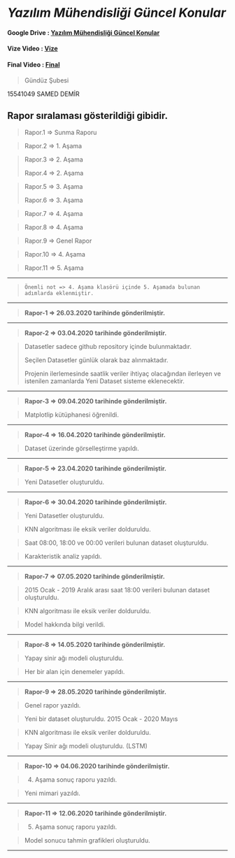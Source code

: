 # *Yazılım Mühendisliği Güncel Konular*

#### Google Drive : [Yazılım Mühendisliği Güncel Konular](https://drive.google.com/file/d/1Uwz8PcVTfxLl8QmpsvC7H3SeIHnL3QFR/view?usp=sharing)

#### Vize Video : [Vize](https://github.com/Sameetdmr/Yazilim-Muhendisligi-Guncel-Konular/blob/master/Videolar/15541049%20-%20Yaz%C4%B1l%C4%B1m%20M%C3%BChendisli%C4%9Fi%20G%C3%BCncel%20Konular%20Dersi%20Projesi%20A%C5%9Famalar%C4%B1.mp4?raw=true)

#### Final Video : [Final](https://github.com/Sameetdmr/Yazilim-Muhendisligi-Guncel-Konular/blob/master/Videolar/15541049%20-%20Yaz%C4%B1l%C4%B1m%20M%C3%BChendisli%C4%9Fi%20G%C3%BCncel%20Konular%20Final%20Sunumu.mp4?raw=true)

> Gündüz Şubesi

15541049 SAMED DEMİR
    
## Rapor sıralaması gösterildiği gibidir.

> Rapor.1 => Sunma Raporu

> Rapor.2 => 1. Aşama

> Rapor.3 => 2. Aşama
>
> Rapor.4 => 2. Aşama

> Rapor.5 => 3. Aşama
>
> Rapor.6 => 3. Aşama

> Rapor.7 => 4. Aşama

> Rapor.8 => 4. Aşama

> Rapor.9 => Genel Rapor 

> Rapor.10 => 4. Aşama

> Rapor.11 => 5. Aşama
--------------------------------------------------------------
> `Önemli not => 4. Aşama klasörü içinde 5. Aşamada bulunan adımlarda eklenmiştir.`
--------------------------------------------------------------


> **Rapor-1 => **26.03.2020** tarihinde gönderilmiştir.**
--------------------------------------------------------------
> **Rapor-2 => **03.04.2020** tarihinde gönderilmiştir.**

> Datasetler sadece github repository içinde bulunmaktadır.
> 
> Seçilen Datasetler günlük olarak baz alınmaktadır.
> 
> Projenin ilerlemesinde saatlik veriler ihtiyaç olacağından ilerleyen ve istenilen zamanlarda Yeni Dataset sisteme eklenecektir.
--------------------------------------------------------------
> **Rapor-3 => **09.04.2020** tarihinde gönderilmiştir.**

> Matplotlip kütüphanesi öğrenildi.
--------------------------------------------------------------
> **Rapor-4 => **16.04.2020** tarihinde gönderilmiştir.**

> Dataset üzerinde görselleştirme yapıldı.
--------------------------------------------------------------
> **Rapor-5 => **23.04.2020** tarihinde gönderilmiştir.**

> Yeni Datasetler oluşturuldu.
--------------------------------------------------------------
> **Rapor-6 => **30.04.2020** tarihinde gönderilmiştir.**

> Yeni Datasetler oluşturuldu.

> KNN algoritması ile eksik veriler dolduruldu.

> Saat 08:00, 18:00 ve 00:00 verileri bulunan dataset oluşturuldu.

> Karakteristik analiz yapıldı.
--------------------------------------------------------------
> **Rapor-7 => **07.05.2020** tarihinde gönderilmiştir.**

> 2015 Ocak - 2019 Aralık arası saat 18:00 verileri bulunan dataset oluşturuldu.

> KNN algoritması ile eksik veriler dolduruldu.

> Model hakkında bilgi verildi.
--------------------------------------------------------------
> **Rapor-8 => **14.05.2020** tarihinde gönderilmiştir.**

> Yapay sinir ağı modeli oluşturuldu.

> Her bir alan için denemeler yapıldı.
--------------------------------------------------------------
> **Rapor-9 => **28.05.2020** tarihinde gönderilmiştir.**

> Genel rapor yazıldı.

> Yeni bir dataset oluşturuldu. 2015 Ocak - 2020 Mayıs

> KNN algoritması ile eksik veriler dolduruldu.

> Yapay Sinir ağı modeli oluşturuldu. (LSTM)
--------------------------------------------------------------
> **Rapor-10 => **04.06.2020** tarihinde gönderilmiştir.**

> 4. Aşama sonuç raporu yazıldı.

> Yeni mimari yazıldı.
--------------------------------------------------------------
> **Rapor-11 => **12.06.2020** tarihinde gönderilmiştir.**

> 5. Aşama sonuç raporu yazıldı.

> Model sonucu tahmin grafikleri oluşturuldu.
--------------------------------------------------------------
